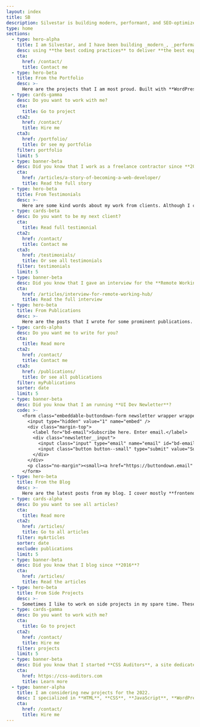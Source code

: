 ```yaml
---
layout: index
title: SB
description: Silvestar is building modern, performant, and SEO-optimized websites since 2012 using the best coding practices to deliver the best experience for every user.
type: home
sections:
  - type: hero-alpha
    title: I am Silvestar, and I have been building _modern_, _performant_, and _SEO-optimized_ websites since 2012
    desc: using **the best coding practices** to deliver **the best experience** for every user.
    cta:
      href: /contact/
      title: Contact me
  - type: hero-beta
    title: From the Portfolio
    desc: >-
      Here are the projects that I am most proud. Built with **WordPress**, **Shopify**, **Jekyll**, and **Hugo**, among others.
  - type: cards-gamma
    desc: Do you want to work with me?
    cta:
      title: Go to project
    cta2:
      href: /contact/
      title: Hire me
    cta3:
      href: /portfolio/
      title: Or see my portfolio
    filter: portfolio
    limit: 5
  - type: banner-beta
    desc: Did you know that I work as a freelance contractor since **2017**?
    cta:
      href: /articles/a-story-of-becoming-a-web-developer/
      title: Read the full story
  - type: hero-beta
    title: From Testimonials
    desc: >-
      Here are some kind words about my work from clients. Although I collaborated with clients from more than 10 countries, most of them come from **The United States**.
  - type: cards-beta
    desc: Do you want to be my next client?
    cta:
      title: Read full testimonial
    cta2:
      href: /contact/
      title: Contact me
    cta3:
      href: /testimonials/
      title: Or see all testimonials
    filter: testimonials
    limit: 5
  - type: banner-beta
    desc: Did you know that I gave an interview for the **Remote Working Hub**?
    cta:
      href: /articles/interview-for-remote-working-hub/
      title: Read the full interview
  - type: hero-beta
    title: From Publications
    desc: >-
      Here are the posts that I wrote for some prominent publications. I wrote for **CSS Tricks**, **LogRocket**, and **Toptal**.
  - type: cards-alpha
    desc: Do you want me to write for you?
    cta:
      title: Read more
    cta2:
      href: /contact/
      title: Contact me
    cta3:
      href: /publications/
      title: Or see all publications
    filter: myPublications
    sorter: date
    limit: 5
  - type: banner-beta
    desc: Did you know that I am running **UI Dev Newletter**?
    code: >-
      <form class="embeddable-buttondown-form newsletter wrapper wrapper--beta margin-top text-left" action="https://buttondown.email/api/emails/embed-subscribe/starbist" method="post" target="popupwindow" onsubmit="window.open('https://buttondown.email/starbist', 'popupwindow')">
        <input type="hidden" value="1" name="embed" />
        <div class="margin-top">
          <label for="bd-email">Subscribe here. Enter email.</label>
          <div class="newsletter__input">
            <input class="input" type="email" name="email" id="bd-email" />
            <input class="button button--small" type="submit" value="Subscribe" />
          </div>
        </div>
        <p class="no-margin"><small><a href="https://buttondown.email" target="_blank" rel="noreferrer">Powered by Buttondown</a></small></p>
      </form>
  - type: hero-beta
    title: From the Blog
    desc: >-
      Here are the latest posts from my blog. I cover mostly **frontend**, **JAMstack**, and **freelancing** topics.
  - type: cards-alpha
    desc: Do you want to see all articles?
    cta:
      title: Read more
    cta2:
      href: /articles/
      title: Go to all articles
    filter: myArticles
    sorter: date
    exclude: publications
    limit: 5
  - type: banner-beta
    desc: Did you know that I blog since **2016**?
    cta:
      href: /articles/
      title: Read the articles
  - type: hero-beta
    title: From Side Projects
    desc: >-
      Sometimes I like to work on side projects in my spare time. These are my open-source side projects.
  - type: cards-gamma
    desc: Do you want to work with me?
    cta:
      title: Go to project
    cta2:
      href: /contact/
      title: Hire me
    filter: projects
    limit: 5
  - type: banner-beta
    desc: Did you know that I started **CSS Auditors**, a site dedicated to **auditing CSS**?
    cta:
      href: https://css-auditors.com
      title: Learn more
  - type: banner-alpha
    title: I am considering new projects for the 2022.
    desc: I specialized in **HTML**, **CSS**, **JavaScript**, **WordPress**, **Shopify**, and **JAMstack** technologies.
    cta:
      href: /contact/
      title: Hire me
---
```

